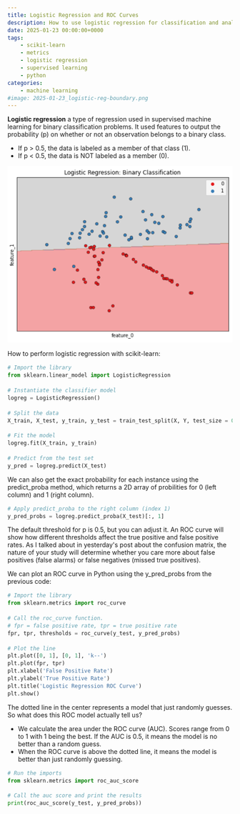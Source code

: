 ```yaml
---
title: Logistic Regression and ROC Curves
description: How to use logistic regression for classification and analyze ROC curves
date: 2025-01-23 00:00:00+0000
tags: 
    - scikit-learn
    - metrics
    - logistic regression
    - supervised learning
    - python
categories:
    - machine learning
#image: 2025-01-23_logistic-reg-boundary.png
---
```


**Logistic regression** a type of regression used in supervised machine learning for binary classification problems. It used features to output the probability (p) on whether or not an observation belongs to a binary class. 
* If p > 0.5, the data is labeled as a member of that class (1). 
* If p < 0.5, the data is NOT labeled as a member (0). 

![linear boundary in logistic regression](2025-01-23_logistic-reg-boundary.png)

How to perform logistic regression with scikit-learn:

```python
# Import the library
from sklearn.linear_model import LogisticRegression

# Instantiate the classifier model
logreg = LogisticRegression()

# Split the data
X_train, X_test, y_train, y_test = train_test_split(X, Y, test_size = 0.3, random_state = 99)

# Fit the model
logreg.fit(X_train, y_train)

# Predict from the test set
y_pred = logreg.predict(X_test)
```

We can also get the exact probability for each instance using the predict_proba method, which returns a 2D array of probilities for 0 (left column) and 1 (right column). 

```python
# Apply predict_proba to the right column (index 1)
y_pred_probs = logreg.predict_proba(X_test)[:, 1]
```


The default threshold for p is 0.5, but you can adjust it. An ROC curve will show how different thresholds affect the true positive and false positive rates. As I talked about in yesterday's post about the confusion matrix, the nature of your study will determine whether you care more about false positives (false alarms) or false negatives (missed true positives). 

We can plot an ROC curve in Python using the y_pred_probs from the previous code:

```python
# Import the library
from sklearn.metrics import roc_curve

# Call the roc_curve function. 
# fpr = false positive rate, tpr = true positive rate
fpr, tpr, thresholds = roc_curve(y_test, y_pred_probs)

# Plot the line
plt.plot([0, 1], [0, 1], 'k--')
plt.plot(fpr, tpr)
plt.xlabel('False Positive Rate')
plt.ylabel('True Positive Rate')
plt.title('Logistic Regression ROC Curve')
plt.show()
```

The dotted line in the center represents a model that just randomly guesses. So what does this ROC model actually tell us? 
* We calculate the area under the ROC curve (AUC). Scores range from 0 to 1 with 1 being the best. If the AUC is 0.5, it means the model is no better than a random guess. 
* When the ROC curve is above the dotted line, it means the model is better than just randomly guessing. 

```python
# Run the imports
from sklearn.metrics import roc_auc_score

# Call the auc score and print the results
print(roc_auc_score(y_test, y_pred_probs))
```